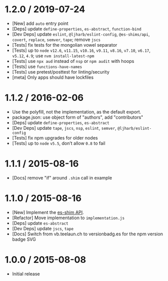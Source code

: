 1.2.0 / 2019-07-24
=================
  * [New] add `auto` entry point
  * [Deps] update `define-properties`, `es-abstract`, `function-bind`
  * [Dev Deps] update `eslint`, `@ljharb/eslint-config`, `@es-shims/api`, `covert`, `replace`, `semver`, `tape`; remove `jscs`
  * [Tests] fix tests for the mongolian vowel separator
  * [Tests] up to `node` `v12.6`, `v11.15`, `v10.16`, `v9.11`, `v8.16`, `v7.10`, `v6.17`, `v5.12`, `4.9`; use `nvm install-latest-npm`
  * [Tests] use `npx aud` instead of `nsp` or `npm audit` with hoops
  * [Tests] use `functions-have-names`
  * [Tests] use pretest/posttest for linting/security
  * [meta] Only apps should have lockfiles

1.1.2 / 2016-02-06
=================
  * Use the polyfill, not the implementation, as the default export.
  * package.json: use object form of "authors", add "contributors"
  * [Deps] update `define-properties`, `es-abstract`
  * [Dev Deps] update `tape`, `jscs`, `nsp`, `eslint`, `semver`, `@ljharb/eslint-config`
  * [Tests] fix npm upgrades for older nodes
  * [Tests] up to `node` `v5.5`, don’t allow `0.8` to fail

1.1.1 / 2015-08-16
=================
  * [Docs] remove "if" around `.shim` call in example

1.1.0 / 2015-08-16
=================
  * [New] Implement the [es-shim API](es-shims/api).
  * [Refactor] Move implementation to `implementation.js`
  * [Deps] update `es-abstract`
  * [Dev Deps] update `jscs`, `tape`
  * [Docs] Switch from vb.teelaun.ch to versionbadg.es for the npm version badge SVG

1.0.0 / 2015-08-08
=================
  * Initial release

